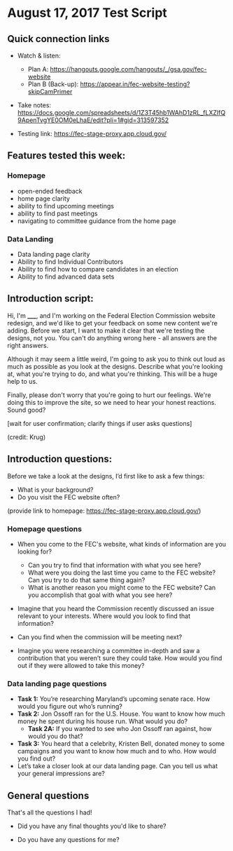 # August 17, 2017 Test Script

## Quick connection links

- Watch & listen: 
    - Plan A: <https://hangouts.google.com/hangouts/_/gsa.gov/fec-website>
    - Plan B (Back-up): <https://appear.in/fec-website-testing?skipCamPrimer>

- Take notes: <https://docs.google.com/spreadsheets/d/1Z3T45hb1WAhD1zRL_fLXZlfQ9ApenTvgYE0OM0eLhaE/edit?pli=1#gid=313597352>
- Testing link: https://fec-stage-proxy.app.cloud.gov/

## Features tested this week:

### Homepage
- open-ended feedback
- home page clarity
- ability to find upcoming meetings
- ability to find past meetings
- navigating to committee guidance from the home page

### Data Landing
- Data landing page clarity
- Ability to find Individual Contributors
- Ability to find how to compare candidates in an election
- Ability to find advanced data sets

## Introduction script: 

Hi, I'm **___**, and I'm working on the Federal Election Commission website redesign, and we'd like to get your feedback on some new content we're adding. Before we start, I want to make it clear that we're testing the designs, not you. You can't do anything wrong here - all answers are the right answers.

Although it may seem a little weird, I'm going to ask you to think out loud as much as possible as you look at the designs. Describe what you're looking at, what you're trying to do, and what you're thinking. This will be a huge help to us.

Finally, please don't worry that you're going to hurt our feelings. We're doing this to improve the site, so we need to hear your honest reactions. Sound good?

[wait for user confirmation; clarify things if user asks questions]

(credit: Krug)

## Introduction questions:

Before we take a look at the designs, I’d first like to ask a few things:

- What is your background?
- Do you visit the FEC website often?

(provide link to homepage: https://fec-stage-proxy.app.cloud.gov/)

### Homepage questions
- When you come to the FEC's website, what kinds of information are you looking for?
    - Can you try to find that information with what you see here?
    - What were you doing the last time you came to the FEC website? Can you try to do that same thing again?
    - What is another reason you might come to the FEC website? Can you accomplish that goal with what you see here?

- Imagine that you heard the Commission recently discussed an issue relevant to your interests. Where would you look to find that information?

- Can you find when the commission will be meeting next?

- Imagine you were researching a committee in-depth and saw a contribution that you weren’t sure they could take. How would you find out if they were allowed to take this money?


### Data landing page questions

- **Task 1:** You’re researching Maryland’s upcoming senate race. How would you figure out who’s running?
- **Task 2:** Jon Ossoff ran for the U.S. House. You want to know how much money he spent during his house run. What would you do?
  - **Task 2A:** If you wanted to see who Jon Ossoff ran against, how would you do that?
- **Task 3:** You heard that a celebrity, Kristen Bell, donated money to some campaigns and you want to know how much and to who. How would you find out?  
- Let’s take a closer look at our data landing page. Can you tell us what your general impressions are? 

## General questions

That's all the questions I had!

- Did you have any final thoughts you'd like to share?

- Do you have any questions for me?
